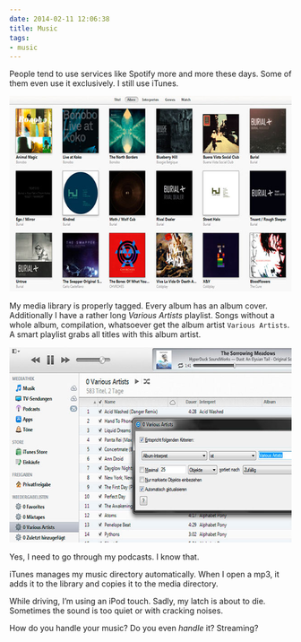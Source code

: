 ```yaml
---
date: 2014-02-11 12:06:38
title: Music
tags:
- music
---
```

People tend to use services like Spotify more and more these days. Some of them even use it exclusively. I still use iTunes.

<img src="/img/posts/itunes-album-cover.jpg" alt="iTunes: Album Cover" width="620" height="349">

My media library is properly tagged. Every album has an album cover. Additionally I have a rather long _Various Artists_ playlist. Songs without a whole album, compilation, whatsoever get the album artist `Various Artists`. A smart playlist grabs all titles with this album artist.

<img src="/img/posts/itunes-various-artists.jpg" alt="iTunes: Various Artists" width="620" height="349">

Yes, I need to go through my podcasts. I know that.

iTunes manages my music directory automatically. When I open a mp3, it adds it to the library and copies it to the media directory.

While driving, I’m using an iPod touch. Sadly, my latch is about to die. Sometimes the sound is too quiet or with cracking noises.

How do you handle your music? Do you even _handle_ it? Streaming?
